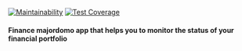 [![Maintainability](https://api.codeclimate.com/v1/badges/d1fee6314694b4f48cf7/maintainability)](https://codeclimate.com/github/Unshock/finance_majordomo/maintainability)
[![Test Coverage](https://api.codeclimate.com/v1/badges/d1fee6314694b4f48cf7/test_coverage)](https://codeclimate.com/github/Unshock/finance_majordomo/test_coverage)

#### Finance majordomo app that helps you to monitor the status of your financial portfolio